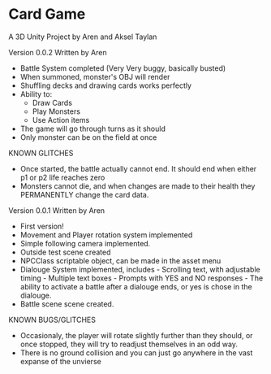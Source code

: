 # Card Game

A 3D Unity Project by Aren and Aksel Taylan

Version 0.0.2
Written by Aren
- Battle System completed (Very Very buggy, basically busted)
- When summoned, monster's OBJ will render
- Shuffling decks and drawing cards works perfectly
- Ability to:
	- Draw Cards
	- Play Monsters
	- Use Action items
- The game will go through turns as it should
- Only monster can be on the field at once

KNOWN GLITCHES
- Once started, the battle actually cannot end. It should end when either p1 or p2 life reaches zero
- Monsters cannot die, and when changes are made to their health they PERMANENTLY change the card data.


Version 0.0.1
Written by Aren 
- First version!
- Movement and Player rotation system implemented
- Simple following camera implemented.
- Outside test scene created
- NPCClass scriptable object, can be made in the asset menu
- Dialouge System implemented, includes
      - Scrolling text, with adjustable timing
      - Multiple text boxes
      - Prompts with YES and NO responses
      - The ability to activate a battle after a dialouge ends, or yes is chose in the dialouge.
- Battle scene scene created.

KNOWN BUGS/GLITCHES

- Occasionaly, the player will rotate slightly further than they should, or once stopped, they will try to readjust themselves in an odd way.
- There is no ground collision and you can just go anywhere in the vast expanse of the unvierse
